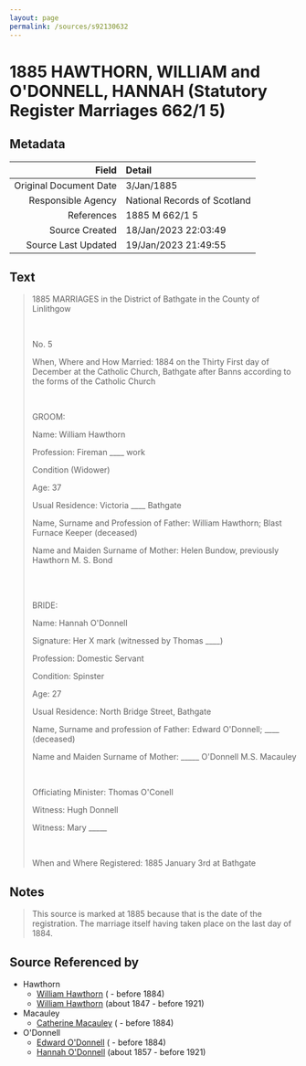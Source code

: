 ```yaml
---
layout: page
permalink: /sources/s92130632
---
```


# 1885 HAWTHORN, WILLIAM and O'DONNELL, HANNAH (Statutory Register Marriages 662/1 5)

## Metadata

Field | Detail
---:|:---
Original Document Date | 3/Jan/1885
Responsible Agency | National Records of Scotland
References | 1885 M 662/1 5
Source Created | 18/Jan/2023 22:03:49
Source Last Updated | 19/Jan/2023 21:49:55

## Text

> 1885 MARRIAGES in the District of Bathgate in the County of Linlithgow
>
> <br/>
>
> No. 5
>
> When, Where and How Married: 1884 on the Thirty First day of December at the Catholic Church, Bathgate after Banns according to the forms of the Catholic Church
>
> <br/>
>
> GROOM:
>
> Name: William Hawthorn
>
> Profession: Fireman ____ work
>
> Condition (Widower)
>
> Age: 37
>
> Usual Residence: Victoria ____ Bathgate
>
> Name, Surname and Profession of Father: William Hawthorn; Blast Furnace Keeper (deceased)
>
> Name and Maiden Surname of Mother: Helen Bundow, previously Hawthorn M. S. Bond
>
> <br/>
>
> <br/>
>
> BRIDE:
>
> Name: Hannah O'Donnell
>
> Signature: Her X mark (witnessed by Thomas ____)
>
> Profession: Domestic Servant
>
> Condition: Spinster
>
> Age: 27
>
> Usual Residence: North Bridge Street, Bathgate
>
> Name, Surname and profession of Father: Edward O'Donnell; ____ (deceased)
>
> Name and Maiden Surname of Mother: _____ O'Donnell M.S. Macauley
>
> <br/>
>
> Officiating Minister: Thomas O'Conell
>
> Witness: Hugh Donnell
>
> Witness: Mary _____
>
> <br/>
>
> When and Where Registered: 1885 January 3rd at Bathgate
>

## Notes

> This source is marked at 1885 because that is the date of the registration. The marriage itself having taken place on the last day of 1884.
>


## Source Referenced by

* Hawthorn
  * [William Hawthorn](../people/@96807032@-william-hawthorn-b-d1884.md) ( - before 1884)
  * [William Hawthorn](../people/@92463484@-william-hawthorn-b1847-d1921.md) (about 1847 - before 1921)
* Macauley
  * [Catherine Macauley](../people/@40946328@-catherine-macauley-b-d1884.md) ( - before 1884)
* O'Donnell
  * [Edward O'Donnell](../people/@4921696@-edward-o'donnell-b-d1884.md) ( - before 1884)
  * [Hannah O'Donnell](../people/@64641527@-hannah-o'donnell-b1857-d1921.md) (about 1857 - before 1921)
